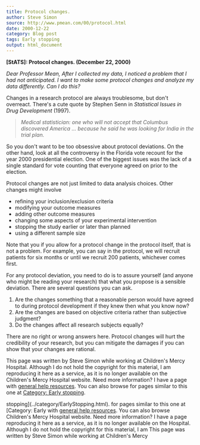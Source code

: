 ```yaml
---
title: Protocol changes.
author: Steve Simon
source: http://www.pmean.com/00/protocol.html
date: 2000-12-22
category: Blog post
tags: Early stopping
output: html_document
---
```

****[StATS]:** Protocol changes. (December 22, 2000)**

*Dear Professor Mean, After I collected my data, I noticed a problem
that I had not anticipated. I want to make some protocol changes and
analyze my data differently. Can I do this?*

Changes in a research protocol are always troublesome, but don't
overreact. There's a cute quote by Stephen Senn in *Statistical Issues
in Drug Development* (1997).

> *Medical statistician: one who will not accept that Columbus
> discovered America \... because he said he was looking for India in
> the trial plan.*

So you don't want to be too obsessive about protocol deviations. On the
other hand, look at all the controversy in the Florida vote recount for
the year 2000 presidential election. One of the biggest issues was the
lack of a single standard for vote counting that everyone agreed on
prior to the election.

Protocol changes are not just limited to data analysis choices. Other
changes might involve

-   refining your inclusion/exclusion criteria
-   modifying your outcome measures
-   adding other outcome measures
-   changing some aspects of your experimental intervention
-   stopping the study earlier or later than planned
-   using a different sample size

Note that you if you allow for a protocol change in the protocol itself,
that is not a problem. For example, you can say in the protocol, we will
recruit patients for six months or until we recruit 200 patients,
whichever comes first.

For any protocol deviation, you need to do is to assure yourself (and
anyone who might be reading your research) that what you propose is a
sensible deviation. There are several questions you can ask.

1.  Are the changes something that a reasonable person would have agreed
    to during protocol development if they knew then what you know now?
2.  Are the changes are based on objective criteria rather than
    subjective judgment?
3.  Do the changes affect all research subjects equally?

There are no right or wrong answers here. Protocol changes will hurt the
credibility of your research, but you can mitigate the damages if you
can show that your changes are rational.

This page was written by Steve Simon while working at Children's Mercy
Hospital. Although I do not hold the copyright for this material, I am
reproducing it here as a service, as it is no longer available on the
Children's Mercy Hospital website. Need more information? I have a page
with [general help resources](../GeneralHelp.html). You can also browse
for pages similar to this one at [Category: Early
stopping](../category/EarlyStopping.html).
<!---More--->
stopping](../category/EarlyStopping.html).
for pages similar to this one at [Category: Early
with [general help resources](../GeneralHelp.html). You can also browse
Children's Mercy Hospital website. Need more information? I have a page
reproducing it here as a service, as it is no longer available on the
Hospital. Although I do not hold the copyright for this material, I am
This page was written by Steve Simon while working at Children's Mercy

<!---Do not use
****[StATS]:** Protocol changes. (December 22, 2000)**
This page was written by Steve Simon while working at Children's Mercy
Hospital. Although I do not hold the copyright for this material, I am
reproducing it here as a service, as it is no longer available on the
Children's Mercy Hospital website. Need more information? I have a page
with [general help resources](../GeneralHelp.html). You can also browse
for pages similar to this one at [Category: Early
stopping](../category/EarlyStopping.html).
--->

